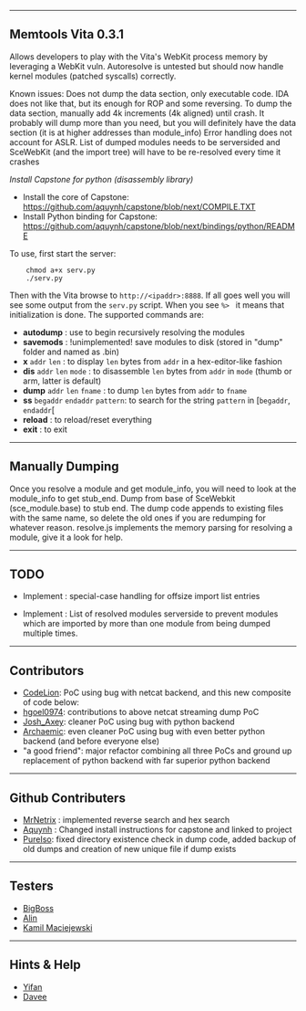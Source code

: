 -------
Memtools Vita 0.3.1
-------
Allows developers to play with the Vita's WebKit process memory by leveraging a WebKit vuln. Autoresolve is untested but should now handle kernel modules (patched syscalls) correctly.

Known issues:
Does not dump the data section, only executable code. IDA does not like that, but its enough for ROP and some reversing. To dump the data section, manually add 4k increments (4k aligned) until crash. It probably will dump more than you need, but you will definitely have the data section (it is at higher addresses than module_info)
Error handling does not account for ASLR. List of dumped modules needs to be serversided and SceWebKit (and the import tree) will have to be re-resolved every time it crashes


*Install Capstone for python (disassembly library)*
   - Install the core of Capstone: https://github.com/aquynh/capstone/blob/next/COMPILE.TXT
   - Install Python binding for Capstone: https://github.com/aquynh/capstone/blob/next/bindings/python/README

To use, first start the server:
```
    chmod a+x serv.py
    ./serv.py
```
Then with the Vita browse to `http://<ipaddr>:8888`.
If all goes well you will see some output from the `serv.py` script. 
When you see `%> ` it means that initialization is done.
The supported commands are:
- **autodump**  : use to begin recursively resolving the modules
- **savemods** : !unimplemented! save modules to disk (stored in "dump" folder and named as <modname>.bin)
- **x** `addr` `len` : to display `len` bytes from `addr` in a hex-editor-like fashion
- **dis** `addr` `len` `mode` : to disassemble `len` bytes from `addr` in `mode` (thumb or arm, latter is default)
- **dump** `addr` `len` `fname` : to dump `len` bytes from `addr` to `fname`
- **ss** `begaddr` `endaddr` `pattern`: to search for the string `pattern` in [`begaddr`, `endaddr`[
- **reload** : to reload/reset everything
- **exit** : to exit

-----
Manually Dumping
-----
Once you resolve a module and get module_info, you will need to look at the module_info to get stub_end. Dump from base of SceWebkit (sce_module.base) to stub end. The dump code appends to existing files with the same name, so delete the old ones if you are redumping for whatever reason. resolve.js implements the memory parsing for resolving a module, give it a look for help.

-----
TODO
-----

- Implement : special-case handling for offsize import list entries

- Implement : List of resolved modules serverside to prevent modules which are imported by more than one module from being dumped multiple times.

-----
Contributors
-----
- [CodeLion](https://twitter.com/bballing1): PoC using bug with netcat backend, and this new composite of code below:
- [hgoel0974](https://twitter.com/hgoel0974): contributions to above netcat streaming dump PoC
- [Josh_Axey](https://twitter.com/josh_axey): cleaner PoC using bug with python backend
- [Archaemic](https://twitter.com/Archaemic): even cleaner PoC using bug with even better python backend (and before everyone else)
- "a good friend": major refactor combining all three PoCs and ground up replacement of python backend with far superior python backend

-----
Github Contributers
-----
- [MrNetrix](https://github.com/MrNetrix) : implemented reverse search and hex search
- [Aquynh](https://github.com/aquynh) : Changed install instructions for capstone and linked to project
- [PureIso](https://github.com/PureIso): fixed directory existence check in dump code, added backup of old dumps and creation of new unique file if dump exists

-----
Testers
-----
- [BigBoss](https://twitter.com/psxdev)
- [Alin](https://twitter.com/Logomorph)
- [Kamil Maciejewski](https://twitter.com/Macia10)

-----
Hints & Help
-----
- [Yifan](https://twitter.com/yifanlu)
- [Davee](https://twitter.com/daveeftw)
